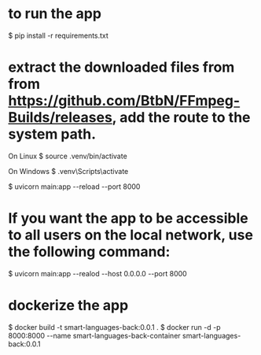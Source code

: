 # to run the app
$ pip install -r requirements.txt

# extract the downloaded files from from https://github.com/BtbN/FFmpeg-Builds/releases, add the route to the system path.

On Linux
$ source .venv/bin/activate

On Windows
$ .venv\Scripts\activate

$ uvicorn main:app --reload --port 8000

# If you want the app to be accessible to all users on the local network, use the following command:

$ uvicorn main:app --realod --host 0.0.0.0 --port 8000


# dockerize the app
$ docker build -t smart-languages-back:0.0.1 .
$ docker run -d -p 8000:8000 --name smart-languages-back-container smart-languages-back:0.0.1
